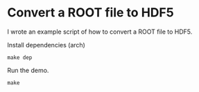 # Convert a ROOT file to HDF5

I wrote an example script of how to convert a ROOT file to HDF5.

Install dependencies (arch)

    make dep

Run the demo.

    make
